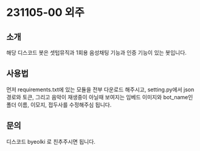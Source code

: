 # 231105-00 외주

## 소개
해당 디스코드 봇은 셋텁뮤직과 1회용 음성채팅 기능과 인증 기능이 있는 봇입니다.

## 사용법
먼저 requirements.txt에 있는 모듈을 전부 다운로드 해주시고, 
setting.py에서 json 경로와 토큰, 그리고 음악이 재생중이 아닐때 보여지는
임베드 이미지와 bot_name인 폴더 이름, 이모지, 접두사를 수정해주심 됩니다.

## 문의
디스코드 byeolki 로 친추주시면 됩니다.
